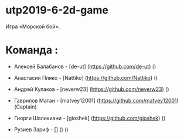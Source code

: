 # utp2019-6-2d-game

Игра «Морской бой».

# Команда : 


- Алексей Балабанов - [de-ut]        (https://github.com/de-ut)       ()

- Анастасия Пляко   - [Nattiko]      (https://github.com/Nattiko)     ()

- Андрей Кулаков    - [neverw23]     (https://github.com/neverw23)    ()
  
- Гаврилов Матан    - [matvey12001]  (https://github.com/matvey12001) (Captain)

- Гиорги Шаликиани  - [gioshek]      (https://github.com/gioshek)     ()

- Рузиев Зариф      - [] () ()
